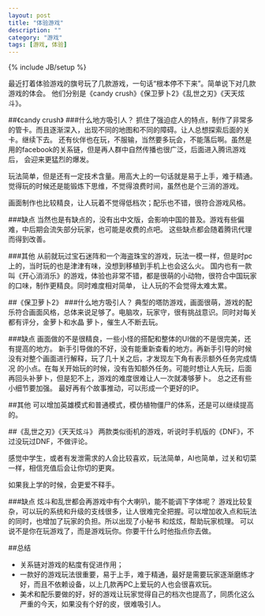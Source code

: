 ```yaml
---
layout: post
title: "体验游戏"
description: ""
category: "游戏"
tags: [游戏, 体验]
---
```

{% include JB/setup %}

最近打着体验游戏的旗号玩了几款游戏，一句话“根本停不下来”。简单说下对几款游戏的体会。
他们分别是《candy crush》《保卫萝卜2》《乱世之刃》《天天炫斗》。

##《candy crush》
###什么地方吸引人？
抓住了强迫症人的特点，制作了非常多的管卡。而且逐渐深入，出现不同的地图和不同的障碍。让人总想探索后面的关卡。继续下去。
还有伙伴也在玩，不服输，当然要多玩会，不能落后啊。虽然是用的facebook的关系链，但是再人群中自然传播也很广泛，后面进入腾讯游戏后，
会迎来更猛烈的爆发。

玩法简单，但是还有一定技术含量。用高大上的一句话就是易于上手，难于精通。觉得玩的时候还是能锻炼下思维，不觉得浪费时间，虽然也是个三消的游戏。

画面制作也比较精良，让人玩着不觉得低档次；配乐也不错，很符合游戏风格。

###缺点
当然也是有缺点的，没有出中文版，会影响中国的普及。游戏有些偏难，中后期会流失部分玩家，也可能是收费的点吧。
这些缺点都会随着腾讯代理而得到改善。

###其他
从前就玩过宝石迷阵和一个海盗珠宝的游戏，玩法一模一样，但是时pc上的，当时玩的也是津津有味，没想到移植到手机上也会这么火。
国内也有一款叫《开心消消乐》的游戏，体验也非常不错，都是很萌的小动物，很符合中国玩家的口味，制作更精良。同时难度相对简单，
让人玩的不会觉得太难太累。

##《保卫萝卜2》
###什么地方吸引人？
典型的塔防游戏，画面很萌，游戏的配乐符合画面风格，总体来说足够了。电脑攻，玩家守，很有挑战意识。同时对每关都有评分，金萝卜和水晶
萝卜，催生人不断去玩。

###缺点
画面做的不是很精良，一些小怪的搭配和整体的UI做的不是很完美，还有提高的地方。
新手引导做的不好，没有能重新查看的地方。再新手引导的时候没有对整个画面进行解释，玩了几十关之后，才发现左下角有表示额外任务完成情况
的小点。在每关开始玩的时候，没有告知额外任务。可能时想让人先玩，后面再回头补萝卜，但是犯不上，游戏的难度很难让人一次就凑够萝卜。
总之还有些小细节要加强。
最好再有个故事推动，可以形成一个更好的IP。

##其他
可以增加英雄模式和普通模式，模仿植物僵尸的体系，还是可以继续提高的。

##《乱世之刃》《天天炫斗》
两款类似街机的游戏，听说时手机版的《DNF》，不过没玩过DNF，不做评论。

感觉中学生，或者有发泄需求的人会比较喜欢，玩法简单，AI也简单，过关和切菜一样，相信充值后会让你切的更爽。

如果我上学的时候，会更爱不释手。

###缺点
炫斗和乱世都会再游戏中有个大喇叭，能不能调下字体呢？
游戏比较复杂，可以玩的系统和升级的支线很多，让人很难完全把握。可以增加收入点和玩法的同时，也增加了玩家的负担。所以出现了小秘书
和炫炫，帮助玩家梳理。
可以说不是你在玩游戏了，而是游戏玩你。你要干什么时他指点你去做。


##总结
- 关系链对游戏的粘度有促进作用；
- 一款好的游戏玩法很重要，易于上手，难于精通，最好是需要玩家逐渐磨练才好，而且不依赖设备，以上几款再PC上爱玩的人也会很喜欢玩。
- 美术和配乐要做的好，好的游戏让玩家觉得自己的档次也提高了，同质化这么严重的今天，如果没有个好的皮，很难吸引人。
